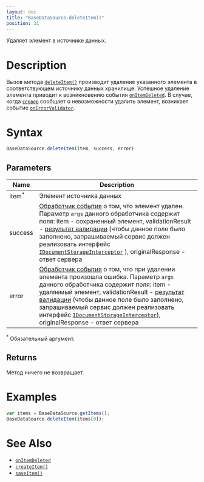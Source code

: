 ```yaml
---
layout: doc
title: "BaseDataSource.deleteItem()"
position: 31
---
```


Удаляет элемент в источнике данных.

# Description

Вызов метода [`deleteItem()`](../BaseDataSource.deleteItem/) производит удаление указанного элемента
в соответствующем источнику данных хранилище. Успешное удаление элемента приводит к возникновению
события [`onItemDeleted`](../BaseDataSource.onItemDeleted/).
В случае, когда [`сервер`](http://infinniplatform.readthedocs.io/api/reference/InfinniPlatform.Sdk.Documents.Interceptors.IDocumentStorageInterceptor.html) сообщает о невозможности удалить элемент, возникает событие [`onErrorValidator`](../BaseDataSource.onErrorValidator/).

# Syntax

```js
BaseDataSource.deleteItem(item, success, error)
```

## Parameters

|Name|Description|
|----|-----------|
|item<sup>*</sup>|Элемент источника данных|
|success|[Обработчик события](../../../Script/) о том, что элемент удален. Параметр `args` данного обработчика содержит поля: item - сохраненный элемент, validationResult - [результат валидации](../ValidationResult/) (чтобы данное поле было заполнено, запрашиваемый сервис должен реализовать интерфейс [`IDocumentStorageInterceptor`](http://infinniplatform.readthedocs.io/api/reference/InfinniPlatform.Sdk.Documents.Interceptors.IDocumentStorageInterceptor.html) ), originalResponse - ответ сервера|
|error|[Обработчик события](../../../Script/) о том, что при удалении элемента произошла ошибка. Параметр `args` данного обработчика содержит поля: item - удаляемый элемент, validationResult - [результат валидации](../ValidationResult/) (чтобы данное поле было заполнено, запрашиваемый сервис должен реализовать интерфейс [`IDocumentStorageInterceptor`](http://infinniplatform.readthedocs.io/api/reference/InfinniPlatform.Sdk.Documents.Interceptors.IDocumentStorageInterceptor.html)), originalResponse - ответ сервера|

<sup>*</sup> Обязательный аргумент.

## Returns

Метод ничего не возвращает.

# Examples

```js
var items = BaseDataSource.getItems();
BaseDataSource.deleteItem(items[0]);
```

# See Also

* [`onItemDeleted`](../BaseDataSource.onItemDeleted/)
* [`createItem()`](../BaseDataSource.createItem/)
* [`saveItem()`](../BaseDataSource.saveItem/)
